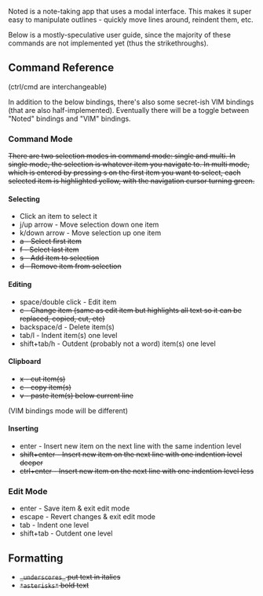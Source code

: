 Noted is a note-taking app that uses a modal interface. This makes it super easy to manipulate outlines - quickly move lines around, reindent them, etc.

Below is a mostly-speculative user guide, since the majority of these commands are not implemented yet (thus the strikethroughs).

## Command Reference

(ctrl/cmd are interchangeable)

In addition to the below bindings, there's also some secret-ish VIM bindings (that are also half-implemented). Eventually there will be a toggle between "Noted" bindings and "VIM" bindings.

### Command Mode

<del>There are two selection modes in command mode: single and multi. In single mode, the selection is whatever item you navigate to. In multi mode, which is entered by pressing s on the first item you want to select, each selected item is highlighted yellow, with the navigation cursor turning green.</del>

#### Selecting

* Click an item to select it
* j/up arrow - Move selection down one item
* k/down arrow - Move selection up one item
* <del>a - Select first item</del>
* <del>f - Select last item</del>
* <del>s - Add item to selection</del>
* <del>d - Remove item from selection</del>

#### Editing

* space/double click - Edit item
* <del>c - Change item (same as edit item but highlights all text so it can be replaced, copied, cut, etc)</del>
* backspace/d - Delete item(s)
* tab/l - Indent item(s) one level
* shift+tab/h - Outdent (probably not a word) item(s) one level

#### Clipboard

* <del>x - cut item(s)</del>
* <del>c - copy item(s)</del>
* <del>v - paste item(s) below current line</del>

(VIM bindings mode will be different)

#### Inserting

* enter - Insert new item on the next line with the same indention level
* <del> shift+enter - Insert new item on the next line with one indention level deeper</del>
* <del>ctrl+enter - Insert new item on the next line with one indention level less </del>

### Edit Mode

* enter - Save item & exit edit mode
* escape - Revert changes & exit edit mode
* tab - Indent one level
* shift+tab - Outdent one level

## Formatting

* <del>`_underscores_` put text in italics</del>
* <del>`*asterisks*` bold text</del>